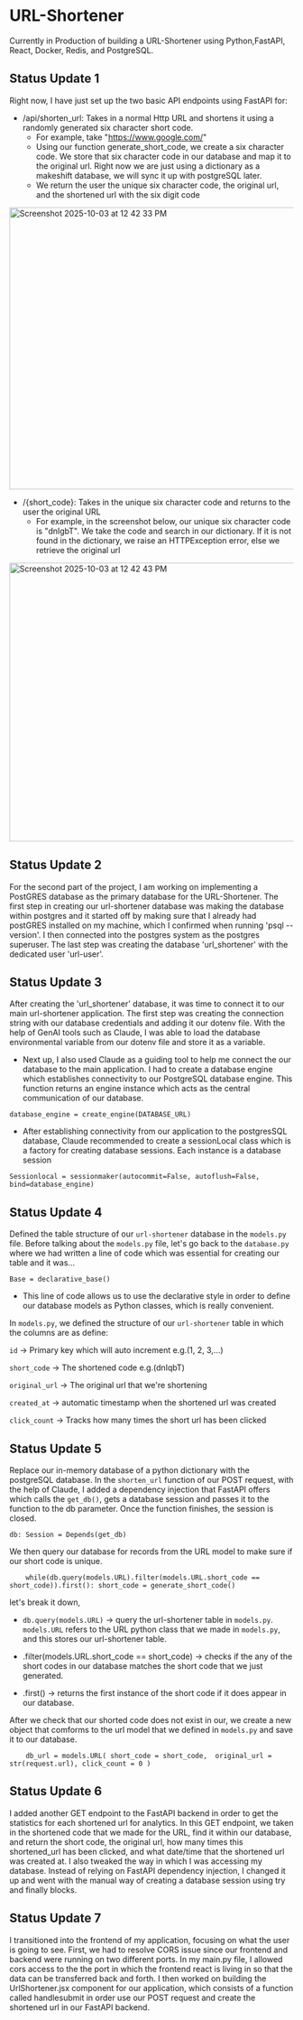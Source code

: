 # URL-Shortener

Currently in Production of building a URL-Shortener using Python,FastAPI, React, Docker, Redis, and PostgreSQL.

## Status Update 1

Right now, I have just set up the two basic API endpoints using FastAPI for:

-  /api/shorten_url: Takes in a normal Http URL and shortens it using a randomly generated six character short code. 
   -  For example, take "https://www.google.com/" 
   -  Using our function generate_short_code, we create a six character code. We store that six character code in our database and map it to the original url. Right now we are just using a dictionary as a makeshift database, we will sync it up with postgreSQL later. 
   -  We return the user the unique six character code, the original url, and the shortened url with the six digit code
 
   
 <img width="1265" height="500" alt="Screenshot 2025-10-03 at 12 42 33 PM" src="https://github.com/user-attachments/assets/5dc37abf-1a3a-4919-990a-ec175f95887f" />

   


-  /{short_code}: Takes in the unique six character code and returns to the user the original URL
   -  For example, in the screenshot below, our unique six character code is "dnIgbT". We take the code and search in our dictionary. If it is not found in the dictionary, we raise an HTTPException error, else we retrieve the original url
 
<img width="1278" height="494" alt="Screenshot 2025-10-03 at 12 42 43 PM" src="https://github.com/user-attachments/assets/cb1ace10-b837-499f-8bfc-c7ccb962a185" />


## Status Update 2
For the second part of the project, I am working on implementing a PostGRES database as the primary database for the URL-Shortener. The first step in creating our url-shortener database was making the database within postgres and it started off by making sure that I already had postGRES installed on my machine, which I confirmed when running 'psql --version'. I then connected into the postgres system as the postgres superuser. The last step was creating the database 'url_shortener' with the dedicated user 'url-user'. 



## Status Update 3 
After creating the 'url_shortener' database, it was time to connect it to our main url-shortener application. The first step was creating the connection string with our database credentials and adding it our dotenv file. With the help of GenAI tools such as Claude, I was able to load the database environmental variable from our dotenv file and store it as a variable. 

-  Next up, I also used Claude as a guiding tool to help me connect the our database to the main application. I had to create a database engine which establishes connectivity to our PostgreSQL database engine. This function returns an engine instance which acts as the central communication of our database. 

`database_engine = create_engine(DATABASE_URL)`



- After establishing connectivity from our application to the postgresSQL database, Claude recommended to create a sessionLocal class which is a factory for creating database sessions. Each instance is a database session

`Sessionlocal = sessionmaker(autocommit=False, autoflush=False, bind=database_engine)`


## Status Update 4

Defined the table structure of our `url-shortener` database in the `models.py` file. Before talking about the `models.py` file, let's go back to the `database.py` where we had written a line of code which was essential for creating our table and it was...


`Base = declarative_base()`

- This line of code allows us to use the declarative style in order to define our database models as Python classes, which is really convenient. 

In `models.py`, we defined the structure of our `url-shortener` table in which the columns are as define: 


`id` -> Primary key which will auto increment e.g.(1, 2, 3,...)

`short_code` -> The shortened code e.g.(dnIqbT)

`original_url` -> The original url that we're shortening 

`created_at` -> automatic timestamp when the shortened url was created

`click_count` -> Tracks how many times the short url has been clicked

## Status Update 5
Replace our in-memory database of a python dictionary with the postgreSQL database. In the `shorten_url` function of our POST request, with the help of Claude, I added a dependency injection that FastAPI offers which calls the `get_db()`, gets a database session and passes it to the function to the db parameter. Once the function finishes, the session is closed. 

`db: Session = Depends(get_db)`


We then query our database for records from the URL model to make sure if our short code is unique. 


`    while(db.query(models.URL).filter(models.URL.short_code == short_code)).first():
         short_code = generate_short_code()`

let's break it down, 

- `db.query(models.URL)` -> query the url-shortener table in `models.py`. `models.URL` refers to the URL python class that we made in `models.py`, and this stores our url-shortener table. 

- .filter(models.URL.short_code == short_code) -> checks if the any of the short codes in our database matches the short code that we just generated. 

- .first() -> returns the first instance of the short code if it does appear in our database. 


After we check that our shorted code does not exist in our, we create a new object that comforms to the url model that we defined in `models.py` and save it to our database. 

`    db_url = models.URL(
        short_code = short_code, 
        original_url = str(request.url),
        click_count = 0
    )`


## Status Update 6 
I added another GET endpoint to the FastAPI backend in order to get the statistics for each shortened url for analytics. In this GET endpoint, we taken in the shortened code that we made for the URL, find it within our database, and return the short code, the original url, how many times this shortened_url has been clicked, and what date/time that the shortened url was created at. I also tweaked the way in which I was accessing my database. Instead of relying on FastAPI dependency injection, I changed it up and went with the manual way of creating a database session using try and finally blocks. 


## Status Update 7 
I transitioned into the frontend of my application, focusing on what the user is going to see. First, we had to resolve CORS issue since our frontend and backend were running on two different ports. In my main.py file, I allowed cors access to the the port in which the frontend react is living in so that the data can be transferred back and forth. I then worked on building the UrlShortener.jsx component for our application, which consists of a function called handlesubmit in order use our POST request and create the shortened url in our FastAPI backend. 